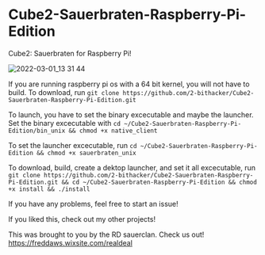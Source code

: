 # Cube2-Sauerbraten-Raspberry-Pi-Edition

Cube2: Sauerbraten for Raspberry Pi!

![2022-03-01_13 31 44](https://user-images.githubusercontent.com/90713990/156236081-0724f338-a7a0-47f9-870e-545baba3ffcc.png)

If you are running raspberry pi os with a 64 bit kernel, you will not have to build.  To download, run `git clone https://github.com/2-bithacker/Cube2-Sauerbraten-Raspberry-Pi-Edition.git`

To launch, you have to set the binary excecutable and maybe the launcher.  Set the binary excecutable with `cd ~/Cube2-Sauerbraten-Raspberry-Pi-Edition/bin_unix && chmod +x native_client`

To set the launcher excecutable, run `cd ~/Cube2-Sauerbraten-Raspberry-Pi-Edition && chmod +x sauerbraten_unix`

To download, build, create a dektop launcher, and set it all excecutable, run `git clone https://github.com/2-bithacker/Cube2-Sauerbraten-Raspberry-Pi-Edition.git && cd ~/Cube2-Sauerbraten-Raspberry-Pi-Edition && chmod +x install && ./install`

If you have any problems, feel free to start an issue!

If you liked this, check out my other projects!

This was brought to you by the RD sauerclan.  Check us out!  https://freddaws.wixsite.com/realdeal
